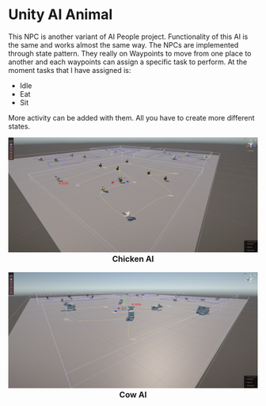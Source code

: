 # Unity AI Animal
This NPC is another variant of AI People project. Functionality of this AI is the same and works almost the same way.
The NPCs are implemented through state pattern. They really on Waypoints to move from one place to another and each waypoints can assign a specific task to 
perform. At the moment tasks that I have assigned is: 
* Idle
* Eat 
* Sit

More activity can be added with them. All you have to create more different states. 

 <img src ="images\Screenshot-chicken.png" width="700"/>
<br>
<center><font size=3><b>Chicken AI</b></font></center>
<br>
 <img src ="images\Screenshot-cow.png" width="700"/>
<br>
<center><font size=3><b>Cow AI</b></font></center>
<br>